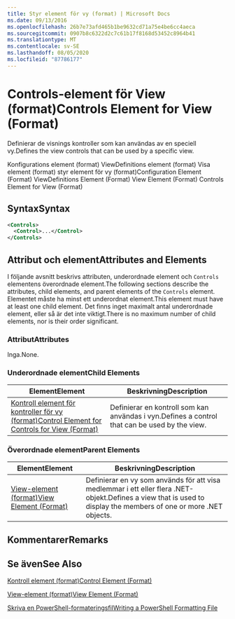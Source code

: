 ```yaml
---
title: Styr element för vy (format) | Microsoft Docs
ms.date: 09/13/2016
ms.openlocfilehash: 26b7e73afd465b1be9632cd71a75e4be6cc4aeca
ms.sourcegitcommit: 0907b8c6322d2c7c61b17f8168d53452c8964b41
ms.translationtype: MT
ms.contentlocale: sv-SE
ms.lasthandoff: 08/05/2020
ms.locfileid: "87786177"
---
```

# <a name="controls-element-for-view-format"></a><span data-ttu-id="438f9-102">Controls-element för View (format)</span><span class="sxs-lookup"><span data-stu-id="438f9-102">Controls Element for View (Format)</span></span>

<span data-ttu-id="438f9-103">Definierar de visnings kontroller som kan användas av en speciell vy.</span><span class="sxs-lookup"><span data-stu-id="438f9-103">Defines the view controls that can be used by a specific view.</span></span>

<span data-ttu-id="438f9-104">Konfigurations element (format) ViewDefinitions element (format) Visa element (format) styr element för vy (format)</span><span class="sxs-lookup"><span data-stu-id="438f9-104">Configuration Element (Format) ViewDefinitions Element (Format) View Element (Format) Controls Element for View (Format)</span></span>

## <a name="syntax"></a><span data-ttu-id="438f9-105">Syntax</span><span class="sxs-lookup"><span data-stu-id="438f9-105">Syntax</span></span>

```xml
<Controls>
  <Control>...</Control>
</Controls>
```

## <a name="attributes-and-elements"></a><span data-ttu-id="438f9-106">Attribut och element</span><span class="sxs-lookup"><span data-stu-id="438f9-106">Attributes and Elements</span></span>

<span data-ttu-id="438f9-107">I följande avsnitt beskrivs attributen, underordnade element och `Controls` elementens överordnade element.</span><span class="sxs-lookup"><span data-stu-id="438f9-107">The following sections describe the attributes, child elements, and parent elements of the `Controls` element.</span></span> <span data-ttu-id="438f9-108">Elementet måste ha minst ett underordnat element.</span><span class="sxs-lookup"><span data-stu-id="438f9-108">This element must have at least one child element.</span></span> <span data-ttu-id="438f9-109">Det finns inget maximalt antal underordnade element, eller så är det inte viktigt.</span><span class="sxs-lookup"><span data-stu-id="438f9-109">There is no maximum number of child elements, nor is their order significant.</span></span>

### <a name="attributes"></a><span data-ttu-id="438f9-110">Attribut</span><span class="sxs-lookup"><span data-stu-id="438f9-110">Attributes</span></span>

<span data-ttu-id="438f9-111">Inga.</span><span class="sxs-lookup"><span data-stu-id="438f9-111">None.</span></span>

### <a name="child-elements"></a><span data-ttu-id="438f9-112">Underordnade element</span><span class="sxs-lookup"><span data-stu-id="438f9-112">Child Elements</span></span>

|<span data-ttu-id="438f9-113">Element</span><span class="sxs-lookup"><span data-stu-id="438f9-113">Element</span></span>|<span data-ttu-id="438f9-114">Beskrivning</span><span class="sxs-lookup"><span data-stu-id="438f9-114">Description</span></span>|
|-------------|-----------------|
|[<span data-ttu-id="438f9-115">Kontroll element för kontroller för vy (format)</span><span class="sxs-lookup"><span data-stu-id="438f9-115">Control Element for Controls for View (Format)</span></span>](./control-element-for-controls-for-view-format.md)|<span data-ttu-id="438f9-116">Definierar en kontroll som kan användas i vyn.</span><span class="sxs-lookup"><span data-stu-id="438f9-116">Defines a control that can be used by the view.</span></span>|

### <a name="parent-elements"></a><span data-ttu-id="438f9-117">Överordnade element</span><span class="sxs-lookup"><span data-stu-id="438f9-117">Parent Elements</span></span>

|<span data-ttu-id="438f9-118">Element</span><span class="sxs-lookup"><span data-stu-id="438f9-118">Element</span></span>|<span data-ttu-id="438f9-119">Beskrivning</span><span class="sxs-lookup"><span data-stu-id="438f9-119">Description</span></span>|
|-------------|-----------------|
|[<span data-ttu-id="438f9-120">View-element (format)</span><span class="sxs-lookup"><span data-stu-id="438f9-120">View Element (Format)</span></span>](./view-element-format.md)|<span data-ttu-id="438f9-121">Definierar en vy som används för att visa medlemmar i ett eller flera .NET-objekt.</span><span class="sxs-lookup"><span data-stu-id="438f9-121">Defines a view that is used to display the members of one or more .NET objects.</span></span>|

## <a name="remarks"></a><span data-ttu-id="438f9-122">Kommentarer</span><span class="sxs-lookup"><span data-stu-id="438f9-122">Remarks</span></span>

## <a name="see-also"></a><span data-ttu-id="438f9-123">Se även</span><span class="sxs-lookup"><span data-stu-id="438f9-123">See Also</span></span>

[<span data-ttu-id="438f9-124">Kontroll element (format)</span><span class="sxs-lookup"><span data-stu-id="438f9-124">Control Element (Format)</span></span>](./control-element-for-controls-for-view-format.md)

[<span data-ttu-id="438f9-125">View-element (format)</span><span class="sxs-lookup"><span data-stu-id="438f9-125">View Element (Format)</span></span>](./view-element-format.md)

[<span data-ttu-id="438f9-126">Skriva en PowerShell-formateringsfil</span><span class="sxs-lookup"><span data-stu-id="438f9-126">Writing a PowerShell Formatting File</span></span>](./writing-a-powershell-formatting-file.md)
